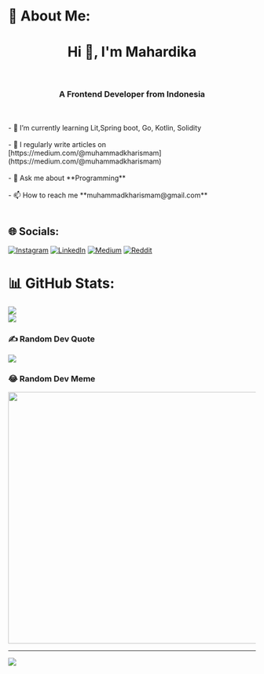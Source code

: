 # 💫 About Me:
<h1 align="center">Hi 👋, I'm Mahardika</h1><br><h3 align="center">A Frontend Developer from Indonesia</h3><br><br>- <!-- 🔭 I’m currently working on **Native Productions and Mulia University**<br><br>- --> 🌱 I’m currently learning Lit,Spring boot, Go, Kotlin, Solidity<br><br>- 📝 I regularly write articles on [https://medium.com/@muhammadkharismam](https://medium.com/@muhammadkharismam)<br><br>- 💬 Ask me about **Programming**<br><br>- 📫 How to reach me **muhammadkharismam@gmail.com**<br><br>

## 🌐 Socials:
[![Instagram](https://img.shields.io/badge/Instagram-%23E4405F.svg?logo=Instagram&logoColor=white)](https://instagram.com/dika.tsx) [![LinkedIn](https://img.shields.io/badge/LinkedIn-%230077B5.svg?logo=linkedin&logoColor=white)](https://linkedin.com/in/https://www.linkedin.com/in/muhammad-kharisma-mahardika-aa987b189/) [![Medium](https://img.shields.io/badge/Medium-12100E?logo=medium&logoColor=white)](https://medium.com/@muhammadkharismam) [![Reddit](https://img.shields.io/badge/Reddit-%23FF4500.svg?logo=Reddit&logoColor=white)](https://reddit.com/user/Corazon_ID) 
# 📊 GitHub Stats:
![](https://github-readme-stats.vercel.app/api?username=akidarhama&theme=blueberry&hide_border=false&include_all_commits=false&count_private=false)<br/>
![](https://github-readme-streak-stats.herokuapp.com/?user=akidarhama&theme=blueberry&hide_border=false)<br/>

### ✍️ Random Dev Quote
![](https://quotes-github-readme.vercel.app/api?type=horizontal&theme=tokyonight)

### 😂 Random Dev Meme
<img src="https://random-memer.herokuapp.com/" width="512px"/>

---
[![](https://visitcount.itsvg.in/api?id=dooffyy&icon=0&color=0)](https://visitcount.itsvg.in)
